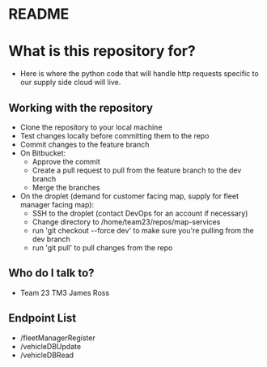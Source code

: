 # README
# What is this repository for?
- Here is where the python code that will handle http requests specific to our supply side cloud will live.
## Working with the repository
-   Clone the repository to your local machine
-   Test changes locally before committing them to the repo
-   Commit changes to the feature branch
-   On Bitbucket:
    -   Approve the commit
    -   Create a pull request to pull from the feature branch to the dev branch
    -   Merge the branches
-   On the droplet (demand for customer facing map, supply for fleet manager facing map):
    -   SSH to the droplet (contact DevOps for an account if necessary)
    -   Change directory to /home/team23/repos/map-services
    -   run 'git checkout --force dev' to make sure you're pulling from the dev branch
    -   run 'git pull' to pull changes from the repo
## Who do I talk to?
-  Team 23 TM3 James Ross
## Endpoint List
- /fleetManagerRegister
- /vehicleDBUpdate
- /vehicleDBRead